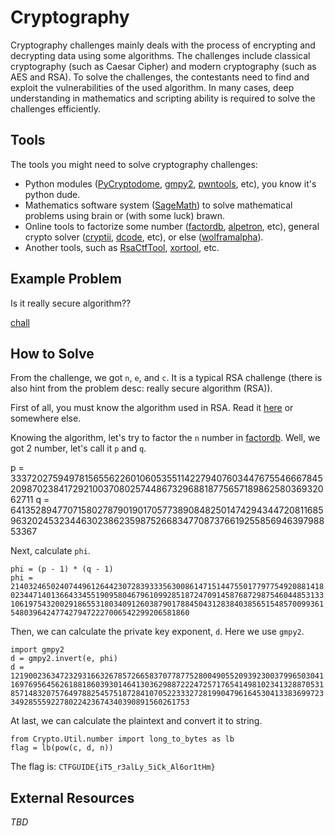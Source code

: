 # Cryptography
Cryptography challenges mainly deals with the process of encrypting and decrypting data using some algorithms. The challenges include classical cryptography (such as Caesar Cipher) and modern cryptography (such as AES and RSA). To solve the challenges, the contestants need to find and exploit the vulnerabilities of the used algorithm. In many cases, deep understanding in mathematics and scripting ability is required to solve the challenges efficiently.

## Tools
The tools you might need to solve cryptography challenges:
- Python modules ([PyCryptodome](https://pycryptodome.readthedocs.io/en/latest/src/introduction.html), [gmpy2](https://gmpy2.readthedocs.io/en/latest/intro.html), [pwntools](http://docs.pwntools.com/en/stable/), etc), you know it's python dude.
- Mathematics software system ([SageMath](https://www.sagemath.org/)) to solve mathematical problems using brain or (with some luck) brawn.
- Online tools to factorize some number ([factordb](http://factordb.com/), [alpetron](https://www.alpertron.com.ar/ECM.HTM), etc), general crypto solver ([cryptii](https://cryptii.com/), [dcode](https://www.dcode.fr/), etc), or else ([wolframalpha](https://www.wolframalpha.com/)).
- Another tools, such as [RsaCtfTool](https://github.com/Ganapati/RsaCtfTool), [xortool](https://github.com/hellman/xortool), etc.

## Example Problem
Is it really secure algorithm??

[chall](example/chall.txt)

## How to Solve
From the challenge, we got `n`, `e`, and `c`. It is a typical RSA challenge (there is also hint from the problem desc: really secure algorithm (RSA)).

First of all, you must know the algorithm used in RSA. Read it [here](https://en.wikipedia.org/wiki/RSA_(cryptosystem)#Operation) or somewhere else.

Knowing the algorithm, let's try to factor the `n` number in [factordb](http://factordb.com/). Well, we got 2 number, let's call it `p` and `q`.

p = 33372027594978156556226010605355114227940760344767554666784520987023841729210037080257448673296881877565718986258036932062711
q = 64135289477071580278790190170577389084825014742943447208116859632024532344630238623598752668347708737661925585694639798853367

Next, calculate `phi`.

`phi = (p - 1) * (q - 1)`\
`phi = 2140324650240744961264423072839333563008614715144755017797754920881418023447140136643345519095804679610992851872470914587687298754604485313310619754320029186553180340912603879017884504312838403856515485700993615480396424774279472227006542299206581860`

Then, we can calculate the private key exponent, `d`. Here we use `gmpy2`.

`import gmpy2`\
`d = gmpy2.invert(e, phi)`\
`d = 1219002363472329316632678572665837077877528004905520939230037996503041169769564562618818603930146413036298872224725717654149810234132887053185714832075764978825457518728410705223332728199047961645304133836997233492855592278022423674340390891560261753`

At last, we can calculate the plaintext and convert it to string.

`from Crypto.Util.number import long_to_bytes as lb`\
`flag = lb(pow(c, d, n))`

The flag is: `CTFGUIDE{iT5_r3alLy_5iCk_Al6or1tHm}`

## External Resources
*TBD*
